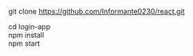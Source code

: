 git clone https://github.com/Informante0230/react.git
<div></div>
cd login-app
<div></div>
npm install
<div></div>
npm start

